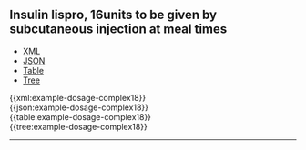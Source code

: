 ## Insulin lispro, 16units to be given by subcutaneous injection at meal times

<!--// start of code snippet -->
<div>
    <ul class="nav nav-tabs" role="tablist">
      <li role="presentation" class="active">
        <a href="#xml-27" aria-controls="xml" role="tab" data-toggle="tab">XML</a>
      </li>
      <li role="presentation">
        <a href="#json-27" aria-controls="json" role="tab" data-toggle="tab">JSON</a>
      </li>
        <li role="presentation">
        <a href="#table-27" aria-controls="table" role="tab" data-toggle="tab">Table</a>
      </li>
      <li role="presentation">
        <a href="#tree-27" aria-controls="tree" role="tab" data-toggle="tab">Tree</a>
      </li>
  </ul>

  <!-- Tab panes -->
  <div class="tab-content snippet">
    <div role="tabpanel" class="tab-pane active" id="xml-27">
      {{xml:example-dosage-complex18}}
    </div>
    <div role="tabpanel" class="tab-pane" id="json-27">
      {{json:example-dosage-complex18}}
    </div>
    <div role="tabpanel" class="tab-pane" id="table-27">
      {{table:example-dosage-complex18}}
    </div>
    <div role="tabpanel" class="tab-pane" id="tree-27">
      {{tree:example-dosage-complex18}}
    </div>
  </div>
</div>
<!--// end of code snippet -->

---